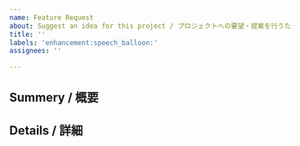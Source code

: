 ```yaml
---
name: Feature Request
about: Suggest an idea for this project / プロジェクトへの要望・提案を行うためのテンプレートです。
title: ''
labels: 'enhancement:speech_balloon:'
assignees: ''

---
```


## Summery / 概要

## Details / 詳細
